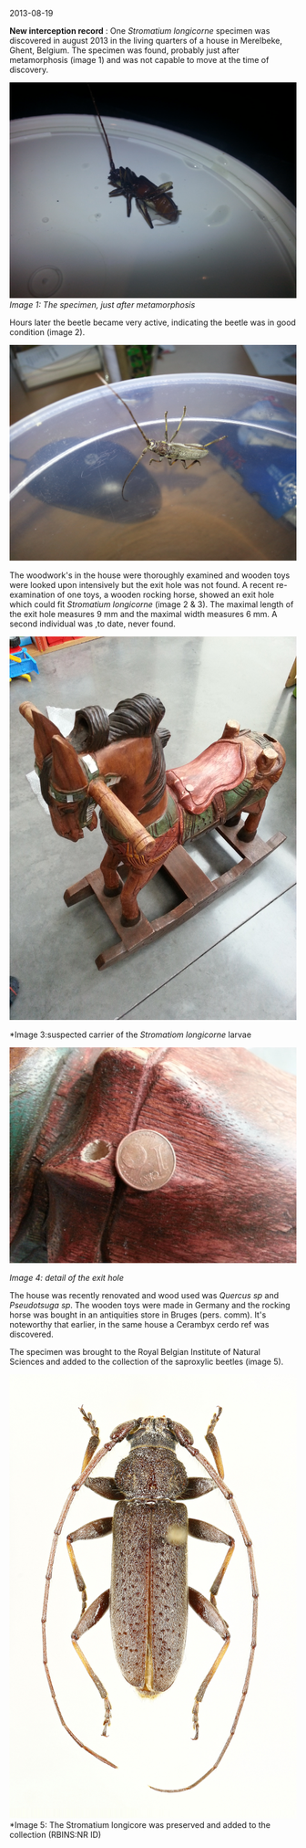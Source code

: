 2013-08-19

**New interception record** : One *Stromatium longicorne* specimen was discovered in august 2013 in the living quarters of a house in Merelbeke, Ghent, Belgium. The specimen was found, probably just after metamorphosis (image 1) and was not capable to move at the time of discovery. 

![Image 1](images/image_1_SB_EARLY.jpg)
*Image 1: The specimen, just after metamorphosis*

Hours later the beetle became very active, indicating the beetle was in good condition (image 2).

![Image 2](images/image_2_SB_later.jpg)

The woodwork's in the house were thoroughly examined and wooden toys were looked upon intensively but the exit hole was not found. A recent re-examination of one toys, a wooden rocking horse, showed an exit hole which could fit *Stromatium longicorne* (image 2 & 3). The maximal length of the exit hole measures 9 mm and the maximal width measures 6 mm. A second individual was ,to date, never found.

![Image 3](images/image_1.jpg)

*Image 3:suspected carrier of the *Stromatiom longicorne* larvae

![Image 4](images/image_2.jpg)

*Image 4: detail of the exit hole*

The house was recently renovated and wood used was *Quercus sp* and *Pseudotsuga sp*. The wooden toys were made in Germany and the rocking horse was bought in an antiquities store in Bruges (pers. comm).  It's noteworthy that earlier, in the same house a Cerambyx cerdo ref was discovered.

The specimen was brought to the Royal Belgian Institute of Natural Sciences and added to the collection of the saproxylic beetles (image 5).  

![Image 5](images/image_5_SB.jpg)
*Image 5: The Stromatium longicore was preserved and added to the collection (RBINS:NR ID)